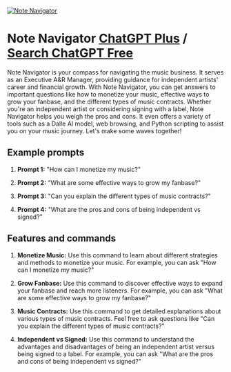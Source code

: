 
[![Note Navigator](https://files.oaiusercontent.com/file-W9G844DkdQV1QI2hZvD38vFx?se=2123-10-19T15%3A54%3A11Z&sp=r&sv=2021-08-06&sr=b&rscc=max-age%3D31536000%2C%20immutable&rscd=attachment%3B%20filename%3DDALL%25C2%25B7E%25202023-11-12%252010.52.38%2520-%2520Adjust%2520the%2520modified%2520%2527Note%2520Navigator%2527%2520logo%2520to%2520reintroduce%2520a%2520speaker%2520at%2520the%2520center%2520of%2520the%2520compass%252C%2520while%2520keeping%2520the%2520new%2520pocket%2520watch%2520appearance%2520with%2520a%2520.png&sig=JzAAtNGnpWKeDK34ftYSH3JvpcYy0sxk9%2Br4TwR9mfU%3D)](https://chat.openai.com/g/g-OOkWZL9r9-note-navigator)

# Note Navigator [ChatGPT Plus](https://chat.openai.com/g/g-OOkWZL9r9-note-navigator) / [Search ChatGPT Free](https://gptcall.net/index.html#/?search=Note%20Navigator)

Note Navigator is your compass for navigating the music business. It serves as an Executive A&R Manager, providing guidance for independent artists' career and financial growth. With Note Navigator, you can get answers to important questions like how to monetize your music, effective ways to grow your fanbase, and the different types of music contracts. Whether you're an independent artist or considering signing with a label, Note Navigator helps you weigh the pros and cons. It even offers a variety of tools such as a Dalle AI model, web browsing, and Python scripting to assist you on your music journey. Let's make some waves together!

## Example prompts

1. **Prompt 1:** "How can I monetize my music?"

2. **Prompt 2:** "What are some effective ways to grow my fanbase?"

3. **Prompt 3:** "Can you explain the different types of music contracts?"

4. **Prompt 4:** "What are the pros and cons of being independent vs signed?"

## Features and commands

1. **Monetize Music:** Use this command to learn about different strategies and methods to monetize your music. For example, you can ask "How can I monetize my music?"

2. **Grow Fanbase:** Use this command to discover effective ways to expand your fanbase and reach more listeners. For example, you can ask "What are some effective ways to grow my fanbase?"

3. **Music Contracts:** Use this command to get detailed explanations about various types of music contracts. Feel free to ask questions like "Can you explain the different types of music contracts?"

4. **Independent vs Signed:** Use this command to understand the advantages and disadvantages of being an independent artist versus being signed to a label. For example, you can ask "What are the pros and cons of being independent vs signed?"



